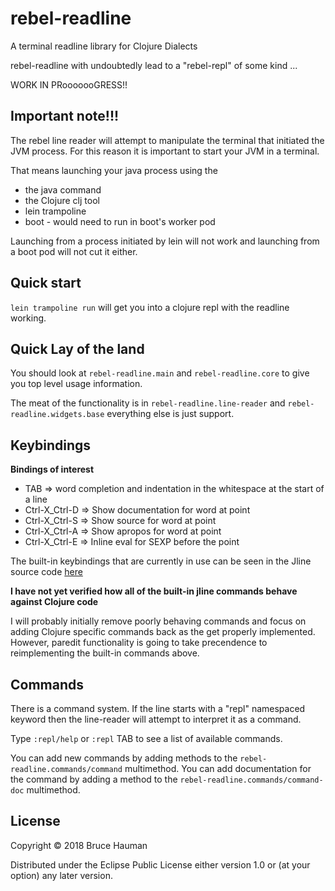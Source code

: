# rebel-readline

A terminal readline library for Clojure Dialects

rebel-readline with undoubtedly lead to a "rebel-repl" of some kind ...

WORK IN PRooooooGRESS!!

## Important note!!! 

The rebel line reader will attempt to manipulate the terminal
that initiated the JVM process. For this reason it is important
to start your JVM in a terminal.

That means launching your java process using the

 * the java command
 * the Clojure clj tool
 * lein trampoline 
 * boot - would need to run in boot's worker pod

Launching from a process initiated by lein will not work and
launching from a boot pod will not cut it either.

## Quick start

`lein trampoline run` will get you into a clojure repl with the readline working.

## Quick Lay of the land

You should look at `rebel-readline.main` and `rebel-readline.core`
to give you top level usage information.

The meat of the functionality is in `rebel-readline.line-reader` and
`rebel-readline.widgets.base` everything else is just support.

## Keybindings

**Bindings of interest**

* TAB => word completion and indentation in the whitespace at the
  start of a line
* Ctrl-X_Ctrl-D => Show documentation for word at point
* Ctrl-X_Ctrl-S => Show source for word at point
* Ctrl-X_Ctrl-A => Show apropos for word at point
* Ctrl-X_Ctrl-E => Inline eval for SEXP before the point

The built-in keybindings that are currently in use can be seen in the
Jline source code
[here](https://github.com/jline/jline3/blob/52d2c894ac8966a84313018302afa1521ea6fec4/reader/src/main/java/org/jline/reader/impl/LineReaderImpl.java#L5075-L5154)

**I have not yet verified how all of the built-in jline commands behave against Clojure code**

I will probably initially remove poorly behaving commands and focus on
adding Clojure specific commands back as the get properly
implemented. However, paredit functionality is going to take
precendence to reimplementing the built-in commands above.

## Commands

There is a command system. If the line starts with a "repl" namespaced
keyword then the line-reader will attempt to interpret it as a command.

Type `:repl/help` or `:repl` TAB to see a list of available commands.

You can add new commands by adding methods to the
`rebel-readline.commands/command` multimethod. You can add
documentation for the command by adding a method to the
`rebel-readline.commands/command-doc` multimethod.

## License

Copyright © 2018 Bruce Hauman

Distributed under the Eclipse Public License either version 1.0 or (at
your option) any later version.
